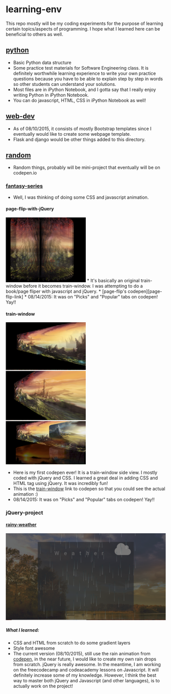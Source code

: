 # learning-env
This repo mostly will be my coding experiments for the purpose of learning certain topics/aspects of programming. I hope what I learned here can be beneficial to others as well.

## [python][python-dir]
* Basic Python data structure
* Some practice test materials for Software Engineering class. It is definitely worthwhile learning experience to write your own practice questions because you have to be able to explain step by step in words so other students can understand your solutions.
* Most files are in iPython Notebook, and I gotta say that I really enjoy writing Python in iPython Notebook.
* You can do javascript, HTML, CSS in iPython Notebook as well!

## [web-dev][web-dev-dir]
* As of 08/10/2015, it consists of mostly Bootstrap templates since I eventually would like to create some webpage template.
* Flask and django would be other things added to this directory.

## [random][random-dir]
* Random things, probably will be mini-project that eventually will be on codepen.io

### [fantasy-series][fantasy-dir]
* Well, I was thinking of doing some CSS and javascript animation.

#### page-flip-with-jQuery
<img src="https://github.com/tumrod/learn-new-thing-everyday/blob/master/random/fantasy-series/page-flip.png" alt="page-flip" width="50%" height="50%">
* It's basically an original train-window before it becomes train-window. I was attempting to do a book/page fliper with javascript and jQuery.
* [page-flip's codepen][page-flip-link]
* 08/14/2015: It was on "Picks" and "Popular" tabs on codepen! Yay!!


#### train-window
<img src="https://github.com/tumrod/learn-new-thing-everyday/blob/master/random/fantasy-series/train-window-1.png" alt="train-window-first" width="50%" height="50%">
<img src="https://github.com/tumrod/learn-new-thing-everyday/blob/master/random/fantasy-series/train-window-2.png" alt="train-window-second" width="50%" height="50%">
<img src="https://github.com/tumrod/learn-new-thing-everyday/blob/master/random/fantasy-series/train-window-multiple.png" alt="train-window-multiple" width="50%" height="50%">

* Here is my first codepen ever! It is a train-window side view. I mostly coded with jQuery and CSS. I learned a great deal in adding CSS and HTML tag using jQuery. It was incredibly fun!
* This is the [train-window][train-window-link] link to codepen so that you could see the actual animation :)
* 08/14/2015: It was on "Picks" and "Popular" tabs on codepen! Yay!!

### jQuery-project
#### [rainy-weather][jQuery-dir]
![rainy-weather](https://github.com/tumrod/learn-new-thing-everyday/blob/master/random/jQuery-project/08102015.png)

##### What I learned:
* CSS and HTML from scratch to do some gradient layers
* Style font awesome
* The current version (08/10/2015), still use the rain animation from [codepen][codepen-link], in the near future, I would like to create my own rain drops from scratch. jQuery is really awesome. In the meantime, I am working on the freecodecamp and codeacademy lessons on Javascript. It will definitely increase some of my knowledge. However, I think the best way to master both jQuery and Javascript (and other languages), is to actually work on the project!



[python-dir]: https://github.com/tumrod/learn-new-thing-everyday/tree/master/python
[web-dev-dir]: https://github.com/tumrod/learn-new-thing-everyday/tree/master/web-dev
[random-dir]: https://github.com/tumrod/learn-new-thing-everyday/tree/master/random
[jQuery-dir]: https://github.com/tumrod/learn-new-thing-everyday/tree/master/random/jQuery-project
[fantasy-dir]: https://github.com/tumrod/learn-new-thing-everyday/tree/master/random/fantasy-series
[codepen-link]: http://codepen.io/alemesre/pen/hAxGg
[train-window-link]: http://codepen.io/tumrod/pen/aOxBYB
[page-flip-link]: http://codepen.io/tumrod/pen/EjJZrp
